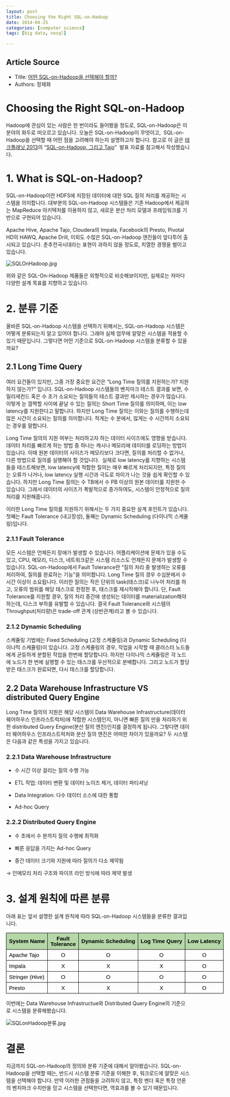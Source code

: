 ```yaml
---
layout: post
title: Choosing the Right SQL-on-Hadoop
date: 2014-04-25
categories: [computer science]
tags: [big data, nosql]

---
```


## Article Source
* Title: [어떤 SQL-on-Hadoop을 선택해야 할까?](http://blrunner.com/67)
* Authors: 정재화

 
   
# Choosing the Right SQL-on-Hadoop


Hadoop에 관심이 있는 사람은 한 번이라도 들어봤을 정도로, SQL-on-Hadoop은
이 분야의 화두로 떠오르고 있습니다. 오늘은 SQL-on-Hadoop이 무엇이고,
 SQL-on-Hadoop을 선택할 때 어떤 점을 고려해야 하는지 설명하고자 합니다.
참고로 이 글은 [테크플래닛 2013](http://techplanet.skplanet.com/)의
“[SQL-on-Hadoop, 그리고
Tajo](http://www.slideshare.net/hyunsikchoi/sqlonhadoop-tajo-tech-planet-2013)”
 발표 자료를 참고해서 작성했습니다.




# ​1. What is SQL-on-Hadoop?




SQL-on-Hadoop이란 HDFS에 저장된 데이터에 대한 SQL 질의 처리를 제공하는
시스템을 의미합니다. 대부분의 SQL-on-Hadoop 시스템들은 기존 Hadoop에서
제공하는 MapReduce 아키텍처를 이용하지 않고, 새로운 분산 처리 모델과
프레임워크를 기반으로 구현되어 있습니다.




Apache Hive, Apache Tajo, Cloudera의 Impala, Facebook의 Presto, Pivotal
HD의 HAWQ, Apache Drill, 이외도 수많은 SQL-on-Hadoop 엔진들이 앞다투어
출시되고 있습니다. 춘추전국시대라는 표현이 과하지 않을 정도로, 치열한
경쟁을 벌이고 있습니다.




![SQLOnHadoop.jpg](https://lh6.googleusercontent.com/aShLRQXekM3NF2VX59MqDFk0TApDaR87KIeh8hKjTh0vLCmHPYdlICKffulVFt-Y9W2s6Fe9re1zn6io71QtPy6969VMLEoOP3UEhQzXIqr03GRqHV20PPamMM0idJli2g)






위와 같은 SQL-On-Hadoop 제품들은 외형적으로 비슷해보이지만, 실제로는
저마다 다양한 설계 목표를 지향하고 있습니다.





# ​2. 분류 기준




올바른 SQL-on-Hadoop 시스템을 선택하기 위해서는, SQL-on-Hadoop 시스템은
어떻게 분류되는지 알고 있어야 합니다. 그래야 실제 업무에 알맞은 시스템을
적용할 수 있기 때문입니다. 그렇다면 어떤 기준으로 SQL-on-Hadoop 시스템을
분류할 수 있을까요?




## 2.1 Long Time Query




여러 요건들이 있지만, 그중 가장 중요한 요건은 “Long Time 질의를
지원하는가? 지원하지 않는가?” 입니다. SQL-on-Hadoop 시스템들의 벤치마크
테스트 결과를 보면, 수 밀리세컨드 혹은 수 초가 소요되는 질의들의 테스트
결과만 제시하는 경우가 많습니다. 이렇게 눈 깜짝할 사이에 끝날 수 있는
질의는 Short Time 질의를 의미하며, 이는 low latency를 지원한다고
말합니다. 하지만 Long Time 질의는 이와는 질의를 수행하는데 많은 시간이
소요되는 질의를 의미합니다. 적게는 수 분에서, 많게는 수 시간까지
소요되는 경우를 말합니다.




Long Time 질의의 지원 여부는 처리하고자 하는 데이터 사이즈에도 영향을
받습니다. 데이터 처리를 빠르게 하는 방법 중 하나는 캐시나 메모리에
데이터를 로딩하는 방법이 있습니다. 이때 원본 데이터의 사이즈가
메모리보다 크다면, 질의를 처리할 수 없거나, 다른 방법으로 질의를
실행해야 할 것입니다.  실제로 low latency를 지향하는 시스템들을
테스트해보면, low latency에 적합한 질의는 매우 빠르게 처리되지만, 특정
질의는 오류가 나거나, low latency 실행 시간과 극도로 차이가 나는 것을
쉽게 확인할 수 있습니다. 하지만 Long Time 질의는 수 TB에서 수 PB 이상의
원본 데이터를 지원한 수 있습니다. 그래서 데이터의 사이즈가 폭발적으로
증가하여도, 시스템이 안정적으로 질의 처리를 지원해줍니다.




이러한 Long Time 질의를 지원하기 위해서는 두 가지 중요한 설계 포인트가
있습니다. 첫째는 Fault Tolerance (내고장성), 둘째는 Dynamic Scheduling
(다이나믹 스케쥴링)입니다.




### 2.1.1 Fault Tolerance




모든 시스템은 언제든지 장애가 발생할 수 있습니다. 어플리케이션에 문제가
있을 수도 있고, CPU, 메모리, 디스크, 네트워크같은 시스템 리소스도
언제든지 문제가 발생할 수 있습니다. SQL-on-Hadoop에서 Fault Tolerance란
“질의 처리 중 발생하는 오류를 처리하여, 질의를 완료하는 기능"을
의미합니다. Long Time 질의 경우 수십분에서 수시간 이상이 소요됩니다.
이러한 질의는 작은 단위의 task(태스크)로 나누어 처리를 하고, 오류의
범위를 해당 태스크로 한정한 후, 태스크를 재시작해야 합니다. 단, Fault
Tolerance를 지원할 경우, 질의 처리 중간에 생성되는 데이터를
materialization해야 하는데, 디스크 부하를 유발할 수 있습니다. 결국 Fault
Tolerance와 시스템의 Throughput(처리량)은 trade-off 관계 (상반관계)라고
볼 수 있습니다.




### 2.1.2 Dynamic Scheduling




스케쥴링 기법에는 Fixed Scheduling (고정 스케쥴링)과 Dynamic Scheduling
(다이나믹 스케쥴링)이 있습니다. 고정 스케쥴링의 경우, 작업을 시작할 때
클러스터 노드들에게 균등하게 분할된 작업을 한번에 할당합니다. 하지만
다이나믹 스케쥴링은 각 노드에 노드가 한 번에 실행할 수 있는 태스크를
우선적으로 분배합니다. 그리고 노드가 할당 받은 태스크가 완료되면, 다시
태스크를 할당합니다.




## 2.2 Data Warehouse Infrastructure VS distributed Query Engine




Long Time 질의의 지원은 해당 시스템이 Data Warehouse
Infrastructure(데이터 웨어하우스 인프라스트럭처)에 적합한 시스템인지,
아니면 빠른 질의 만을 처리하기 위한 distributed Query Engine(분산 질의
엔진)인지를 결정하게 됩니다. 그렇다면 데이터 웨어하우스 인프라스트럭처와
분산 질의 엔진은 어떠한 차이가 있을까요? 두 시스템은 다음과 같은 특성을
가지고 있습니다.




### 2.2.1 Data Warehouse Infrastructure

-   수 시간 이상 걸리는 질의 수행 가능

-   ETL 작업: 데이터 변환 및 데이터 노이즈 제거, 데이터 파티셔닝

-   Data Integration: 다수 데이터 소스에 대한 통합

-   Ad-hoc Query




### 2.2.2 Distributed Query Engine

-   수 초에서 수 분까지 질의 수행에 최적화

-   빠른 응답을 가지는 Ad-hoc Query

-   중간 데이터 크기와 지원에 따라 질의가 다소 제약됨

→ 인메모리 처리 구조와 파이프 라인 방식에 따라 제약 발생




# ​3. 설계 원칙에 따른 분류




아래 표는 앞서 설명한 설계 원칙에 따라 SQL-on-Hadoop 시스템들을 분류한
결과입니다.


<table style="border:none;border-collapse:collapse;width:624px"><colgroup><col width="*"><col width="*"><col width="*"><col width="*"><col width="*"></colgroup><tbody><tr style="height:0px"><td style="border-left:solid #000000 1px;border-right:solid #000000 1px;border-bottom:solid #000000 1px;border-top:solid #000000 1px;vertical-align:middle;background-color:#b6d7a8;padding:7px 7px 7px 7px"><p dir="ltr" style="line-height:1;margin-top:0pt;margin-bottom:0pt;text-align: center;"><span style="font-size:15px;font-family:Arial;color:#000000;background-color:transparent;font-weight:bold;font-style:normal;font-variant:normal;text-decoration:none;vertical-align:baseline;white-space:pre-wrap;">System Name</span></p></td><td style="border-left:solid #000000 1px;border-right:solid #000000 1px;border-bottom:solid #000000 1px;border-top:solid #000000 1px;vertical-align:middle;background-color:#b6d7a8;padding:7px 7px 7px 7px"><p dir="ltr" style="line-height:1;margin-top:0pt;margin-bottom:0pt;text-align: center;"><span style="font-size:15px;font-family:Arial;color:#000000;background-color:transparent;font-weight:bold;font-style:normal;font-variant:normal;text-decoration:none;vertical-align:baseline;white-space:pre-wrap;">Fault</span></p><p dir="ltr" style="line-height:1;margin-top:0pt;margin-bottom:0pt;text-align: center;"><span style="font-size:15px;font-family:Arial;color:#000000;background-color:transparent;font-weight:bold;font-style:normal;font-variant:normal;text-decoration:none;vertical-align:baseline;white-space:pre-wrap;">Tolerance</span></p></td><td style="border-left:solid #000000 1px;border-right:solid #000000 1px;border-bottom:solid #000000 1px;border-top:solid #000000 1px;vertical-align:middle;background-color:#b6d7a8;padding:7px 7px 7px 7px"><p dir="ltr" style="line-height:1;margin-top:0pt;margin-bottom:0pt;text-align: center;"><span style="font-size:15px;font-family:Arial;color:#000000;background-color:transparent;font-weight:bold;font-style:normal;font-variant:normal;text-decoration:none;vertical-align:baseline;white-space:pre-wrap;">Dynamic Scheduling</span></p></td><td style="border-left:solid #000000 1px;border-right:solid #000000 1px;border-bottom:solid #000000 1px;border-top:solid #000000 1px;vertical-align:middle;background-color:#b6d7a8;padding:7px 7px 7px 7px"><p dir="ltr" style="line-height:1;margin-top:0pt;margin-bottom:0pt;text-align: center;"><span style="font-size:15px;font-family:Arial;color:#000000;background-color:transparent;font-weight:bold;font-style:normal;font-variant:normal;text-decoration:none;vertical-align:baseline;white-space:pre-wrap;">Log Time Query</span></p></td><td style="border-left:solid #000000 1px;border-right:solid #000000 1px;border-bottom:solid #000000 1px;border-top:solid #000000 1px;vertical-align:middle;background-color:#b6d7a8;padding:7px 7px 7px 7px"><p dir="ltr" style="line-height:1;margin-top:0pt;margin-bottom:0pt;text-align: center;"><span style="font-size:15px;font-family:Arial;color:#000000;background-color:transparent;font-weight:bold;font-style:normal;font-variant:normal;text-decoration:none;vertical-align:baseline;white-space:pre-wrap;">Low Latency</span></p></td></tr><tr style="height:0px"><td style="border-left:solid #000000 1px;border-right:solid #000000 1px;border-bottom:solid #000000 1px;border-top:solid #000000 1px;vertical-align:top;padding:7px 7px 7px 7px"><p dir="ltr" style="line-height:1;margin-top:0pt;margin-bottom:0pt;"><span style="font-size:15px;font-family:Arial;color:#000000;background-color:transparent;font-weight:normal;font-style:normal;font-variant:normal;text-decoration:none;vertical-align:baseline;white-space:pre-wrap;">Apache Tajo</span></p></td><td style="border-left:solid #000000 1px;border-right:solid #000000 1px;border-bottom:solid #000000 1px;border-top:solid #000000 1px;vertical-align:top;padding:7px 7px 7px 7px"><p dir="ltr" style="line-height:1;margin-top:0pt;margin-bottom:0pt;text-align: center;"><span style="font-size:15px;font-family:Arial;color:#000000;background-color:transparent;font-weight:normal;font-style:normal;font-variant:normal;text-decoration:none;vertical-align:baseline;white-space:pre-wrap;">O</span></p></td><td style="border-left:solid #000000 1px;border-right:solid #000000 1px;border-bottom:solid #000000 1px;border-top:solid #000000 1px;vertical-align:top;padding:7px 7px 7px 7px"><p dir="ltr" style="line-height:1;margin-top:0pt;margin-bottom:0pt;text-align: center;"><span style="font-size:15px;font-family:Arial;color:#000000;background-color:transparent;font-weight:normal;font-style:normal;font-variant:normal;text-decoration:none;vertical-align:baseline;white-space:pre-wrap;">O</span></p></td><td style="border-left:solid #000000 1px;border-right:solid #000000 1px;border-bottom:solid #000000 1px;border-top:solid #000000 1px;vertical-align:top;padding:7px 7px 7px 7px"><p dir="ltr" style="line-height:1;margin-top:0pt;margin-bottom:0pt;text-align: center;"><span style="font-size:15px;font-family:Arial;color:#000000;background-color:transparent;font-weight:normal;font-style:normal;font-variant:normal;text-decoration:none;vertical-align:baseline;white-space:pre-wrap;">O</span></p></td><td style="border-left:solid #000000 1px;border-right:solid #000000 1px;border-bottom:solid #000000 1px;border-top:solid #000000 1px;vertical-align:top;padding:7px 7px 7px 7px"><p dir="ltr" style="line-height:1;margin-top:0pt;margin-bottom:0pt;text-align: center;"><span style="font-size:15px;font-family:Arial;color:#000000;background-color:transparent;font-weight:normal;font-style:normal;font-variant:normal;text-decoration:none;vertical-align:baseline;white-space:pre-wrap;">O</span></p></td></tr><tr style="height:0px"><td style="border-left:solid #000000 1px;border-right:solid #000000 1px;border-bottom:solid #000000 1px;border-top:solid #000000 1px;vertical-align:top;padding:7px 7px 7px 7px"><p dir="ltr" style="line-height:1;margin-top:0pt;margin-bottom:0pt;"><span style="font-size:15px;font-family:Arial;color:#000000;background-color:transparent;font-weight:normal;font-style:normal;font-variant:normal;text-decoration:none;vertical-align:baseline;white-space:pre-wrap;">Impala</span></p></td><td style="border-left:solid #000000 1px;border-right:solid #000000 1px;border-bottom:solid #000000 1px;border-top:solid #000000 1px;vertical-align:top;padding:7px 7px 7px 7px"><p dir="ltr" style="line-height:1;margin-top:0pt;margin-bottom:0pt;text-align: center;"><span style="font-size:15px;font-family:Arial;color:#000000;background-color:transparent;font-weight:normal;font-style:normal;font-variant:normal;text-decoration:none;vertical-align:baseline;white-space:pre-wrap;">X</span></p></td><td style="border-left:solid #000000 1px;border-right:solid #000000 1px;border-bottom:solid #000000 1px;border-top:solid #000000 1px;vertical-align:top;padding:7px 7px 7px 7px"><p dir="ltr" style="line-height:1;margin-top:0pt;margin-bottom:0pt;text-align: center;"><span style="font-size:15px;font-family:Arial;color:#000000;background-color:transparent;font-weight:normal;font-style:normal;font-variant:normal;text-decoration:none;vertical-align:baseline;white-space:pre-wrap;">X</span></p></td><td style="border-left:solid #000000 1px;border-right:solid #000000 1px;border-bottom:solid #000000 1px;border-top:solid #000000 1px;vertical-align:top;padding:7px 7px 7px 7px"><p dir="ltr" style="line-height:1;margin-top:0pt;margin-bottom:0pt;text-align: center;"><span style="font-size:15px;font-family:Arial;color:#000000;background-color:transparent;font-weight:normal;font-style:normal;font-variant:normal;text-decoration:none;vertical-align:baseline;white-space:pre-wrap;">X</span></p></td><td style="border-left:solid #000000 1px;border-right:solid #000000 1px;border-bottom:solid #000000 1px;border-top:solid #000000 1px;vertical-align:top;padding:7px 7px 7px 7px"><p dir="ltr" style="line-height:1;margin-top:0pt;margin-bottom:0pt;text-align: center;"><span style="font-size:15px;font-family:Arial;color:#000000;background-color:transparent;font-weight:normal;font-style:normal;font-variant:normal;text-decoration:none;vertical-align:baseline;white-space:pre-wrap;">O</span></p></td></tr><tr style="height:0px"><td style="border-left:solid #000000 1px;border-right:solid #000000 1px;border-bottom:solid #000000 1px;border-top:solid #000000 1px;vertical-align:top;padding:7px 7px 7px 7px"><p dir="ltr" style="line-height:1;margin-top:0pt;margin-bottom:0pt;"><span style="font-size:15px;font-family:Arial;color:#000000;background-color:transparent;font-weight:normal;font-style:normal;font-variant:normal;text-decoration:none;vertical-align:baseline;white-space:pre-wrap;">Stringer (Hive)</span></p></td><td style="border-left:solid #000000 1px;border-right:solid #000000 1px;border-bottom:solid #000000 1px;border-top:solid #000000 1px;vertical-align:top;padding:7px 7px 7px 7px"><p dir="ltr" style="line-height:1;margin-top:0pt;margin-bottom:0pt;text-align: center;"><span style="font-size:15px;font-family:Arial;color:#000000;background-color:transparent;font-weight:normal;font-style:normal;font-variant:normal;text-decoration:none;vertical-align:baseline;white-space:pre-wrap;">O</span></p></td><td style="border-left:solid #000000 1px;border-right:solid #000000 1px;border-bottom:solid #000000 1px;border-top:solid #000000 1px;vertical-align:top;padding:7px 7px 7px 7px"><p dir="ltr" style="line-height:1;margin-top:0pt;margin-bottom:0pt;text-align: center;"><span style="font-size:15px;font-family:Arial;color:#000000;background-color:transparent;font-weight:normal;font-style:normal;font-variant:normal;text-decoration:none;vertical-align:baseline;white-space:pre-wrap;">O</span></p></td><td style="border-left:solid #000000 1px;border-right:solid #000000 1px;border-bottom:solid #000000 1px;border-top:solid #000000 1px;vertical-align:top;padding:7px 7px 7px 7px"><p dir="ltr" style="line-height:1;margin-top:0pt;margin-bottom:0pt;text-align: center;"><span style="font-size:15px;font-family:Arial;color:#000000;background-color:transparent;font-weight:normal;font-style:normal;font-variant:normal;text-decoration:none;vertical-align:baseline;white-space:pre-wrap;">O</span></p></td><td style="border-left:solid #000000 1px;border-right:solid #000000 1px;border-bottom:solid #000000 1px;border-top:solid #000000 1px;vertical-align:top;padding:7px 7px 7px 7px"><p dir="ltr" style="line-height:1;margin-top:0pt;margin-bottom:0pt;text-align: center;"><span style="font-size:15px;font-family:Arial;color:#000000;background-color:transparent;font-weight:normal;font-style:normal;font-variant:normal;text-decoration:none;vertical-align:baseline;white-space:pre-wrap;">O</span></p></td></tr><tr style="height:0px"><td style="border-left:solid #000000 1px;border-right:solid #000000 1px;border-bottom:solid #000000 1px;border-top:solid #000000 1px;vertical-align:top;padding:7px 7px 7px 7px"><p dir="ltr" style="line-height:1;margin-top:0pt;margin-bottom:0pt;"><span style="font-size:15px;font-family:Arial;color:#000000;background-color:transparent;font-weight:normal;font-style:normal;font-variant:normal;text-decoration:none;vertical-align:baseline;white-space:pre-wrap;">Presto</span></p></td><td style="border-left:solid #000000 1px;border-right:solid #000000 1px;border-bottom:solid #000000 1px;border-top:solid #000000 1px;vertical-align:top;padding:7px 7px 7px 7px"><p dir="ltr" style="line-height:1;margin-top:0pt;margin-bottom:0pt;text-align: center;"><span style="font-size:15px;font-family:Arial;color:#000000;background-color:transparent;font-weight:normal;font-style:normal;font-variant:normal;text-decoration:none;vertical-align:baseline;white-space:pre-wrap;">X</span></p></td><td style="border-left:solid #000000 1px;border-right:solid #000000 1px;border-bottom:solid #000000 1px;border-top:solid #000000 1px;vertical-align:top;padding:7px 7px 7px 7px"><p dir="ltr" style="line-height:1;margin-top:0pt;margin-bottom:0pt;text-align: center;"><span style="font-size:15px;font-family:Arial;color:#000000;background-color:transparent;font-weight:normal;font-style:normal;font-variant:normal;text-decoration:none;vertical-align:baseline;white-space:pre-wrap;">X</span></p></td><td style="border-left:solid #000000 1px;border-right:solid #000000 1px;border-bottom:solid #000000 1px;border-top:solid #000000 1px;vertical-align:top;padding:7px 7px 7px 7px"><p dir="ltr" style="line-height:1;margin-top:0pt;margin-bottom:0pt;text-align: center;"><span style="font-size:15px;font-family:Arial;color:#000000;background-color:transparent;font-weight:normal;font-style:normal;font-variant:normal;text-decoration:none;vertical-align:baseline;white-space:pre-wrap;">X</span></p></td><td style="border-left:solid #000000 1px;border-right:solid #000000 1px;border-bottom:solid #000000 1px;border-top:solid #000000 1px;vertical-align:top;padding:7px 7px 7px 7px"><p dir="ltr" style="line-height:1;margin-top:0pt;margin-bottom:0pt;text-align: center;"><span style="font-size:15px;font-family:Arial;color:#000000;background-color:transparent;font-weight:normal;font-style:normal;font-variant:normal;text-decoration:none;vertical-align:baseline;white-space:pre-wrap;">O</span></p></td></tr></tbody></table>


이번에는 Data Warehouse Infrastructue와 Distributed Query Engine의
기준으로 시스템을 분류해봤습니다.



![SQLonHadoop분류.jpg](https://lh4.googleusercontent.com/SbV34EUPA6iB4reI8wIYyUHzPNdVWLre2pqScFRLAJKi6Cf9Qg3ppapoK4VWeADTdlbkfKATqzazvkkvIp6CLVvV-3VkpWg8kegL_gDRhXEMdnh8-uGzZadmS9cJVV1D9A)




# 결론


지금까지 SQL-on-Hadoop의 정의와 분류 기준에 대해서 알아봤습니다.
SQL-on-Hadoop을 선택할 때는, 반드시 시스템 분류 기준을 이해한 후,
워크로드에 알맞은 시스템을 선택해야 합니다. 만약 이러한 관점들을
고려하지 않고, 특정 벤더 혹은 특정 언론의 벤치마크 수치만을 믿고
시스템을 선택한다면, 역효과를 볼 수 있기 때문입니다.
